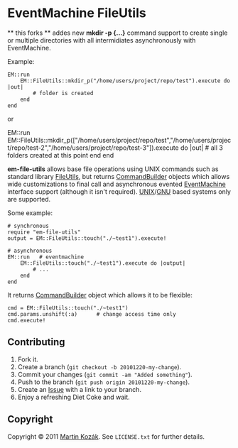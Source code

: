 EventMachine FileUtils
======================

** this forks ** addes new **mkdir -p {...}** command support to create single or multiple directories with all intermidiates asynchronously with EventMachine. 

Example:

	EM::run   
		EM::FileUtils::mkdir_p("/home/users/project/repo/test").execute do |out|
	        # folder is created
	    end
	end	
	
or

EM::run   
	EM::FileUtils::mkdir_p(["/home/users/project/repo/test","/home/users/project/repo/test-2","/home/users/project/repo/test-3"]).execute do |out|
        # all 3 folders created at this point
    end
end	

**em-file-utils** allows base file operations using UNIX commands such 
as standard library [FileUtils][1], but returns [CommandBuilder][2] 
objects which allows wide customizations to final call and asynchronous 
evented [EventMachine][3] interface support (although it isn't required). 
[UNIX][4]/[GNU][5] based systems only are supported. 

Some example:

    # synchronous
    require "em-file-utils"
    output = EM::FileUtils::touch("./~test1").execute!
    
    # asynchronous
    EM::run   # eventmachine
        EM::FileUtils::touch("./~test1").execute do |output|
            # ...
        end
    end
    
It returns [CommandBuilder][2] object which allows it to be flexible:
    
    cmd = EM::FileUtils::touch("./~test1")
    cmd.params.unshift(:a)      # change access time only 
    cmd.execute!
    
Contributing
------------

1. Fork it.
2. Create a branch (`git checkout -b 20101220-my-change`).
3. Commit your changes (`git commit -am "Added something"`).
4. Push to the branch (`git push origin 20101220-my-change`).
5. Create an [Issue][9] with a link to your branch.
6. Enjoy a refreshing Diet Coke and wait.


Copyright
---------

Copyright &copy; 2011 [Martin Kozák][10]. See `LICENSE.txt` for
further details.

[1]: http://ruby-doc.org/stdlib/libdoc/fileutils/rdoc/classes/FileUtils.html
[2]: http://github.com/martinkozak/command-builder
[3]: http://rubyeventmachine.com/
[4]: http://en.wikipedia.org/wiki/Unix
[5]: http://en.wikipedia.org/wiki/GNU
[9]: http://github.com/martinkozak/em-file-utils/issues
[10]: http://www.martinkozak.net/
